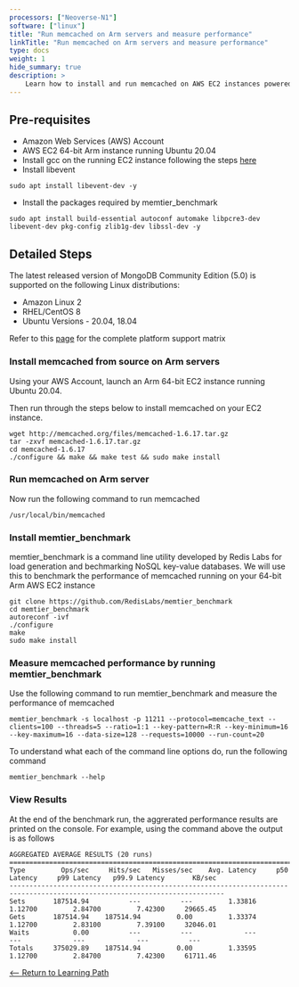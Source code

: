 ```yaml
---
processors: ["Neoverse-N1"]
software: ["linux"]
title: "Run memcached on Arm servers and measure performance"
linkTitle: "Run memcached on Arm servers and measure performance"
type: docs
weight: 1
hide_summary: true
description: >
    Learn how to install and run memcached on AWS EC2 instances powered by Arm64 achitecture.
---
```


## Pre-requisites

* Amazon Web Services (AWS) Account 
* AWS EC2 64-bit Arm instance running Ubuntu 20.04
* Install gcc on the running EC2 instance following the steps [here]()
* Install libevent
```console
sudo apt install libevent-dev -y
```
* Install the packages required by memtier_benchmark
```console
sudo apt install build-essential autoconf automake libpcre3-dev libevent-dev pkg-config zlib1g-dev libssl-dev -y
```

## Detailed Steps

The latest released version of MongoDB Community Edition (5.0) is supported on the following Linux distributions:

* Amazon Linux 2
* RHEL/CentOS 8
* Ubuntu Versions - 20.04, 18.04

Refer to this [page](https://www.mongodb.com/docs/manual/administration/production-notes/#platform-support-matrix) for the complete platform support matrix 

### Install memcached from source on Arm servers

Using your AWS Account, launch an Arm 64-bit EC2 instance running Ubuntu 20.04.

Then run through the steps below to install memcached on your EC2 instance.

```console
wget http://memcached.org/files/memcached-1.6.17.tar.gz
tar -zxvf memcached-1.6.17.tar.gz
cd memcached-1.6.17
./configure && make && make test && sudo make install
```

### Run memcached on Arm server

Now run the following command to run memcached

```console
/usr/local/bin/memcached
```

### Install memtier_benchmark

memtier_benchmark is a command line utility developed by Redis Labs for load generation and bechmarking NoSQL key-value databases. We will use this to benchmark the performance of memcached running on your 64-bit Arm AWS EC2 instance

```console
git clone https://github.com/RedisLabs/memtier_benchmark
cd memtier_benchmark
autoreconf -ivf
./configure
make
sudo make install
```

### Measure memcached performance by running memtier_benchmark

Use the following command to run memtier_benchmark and measure the performance of memcached

```console
memtier_benchmark -s localhost -p 11211 --protocol=memcache_text --clients=100 --threads=5 --ratio=1:1 --key-pattern=R:R --key-minimum=16 --key-maximum=16 --data-size=128 --requests=10000 --run-count=20
```

To understand what each of the command line options do, run the following command

```console
memtier_benchmark --help
```

### View Results

At the end of the benchmark run, the aggrerated performance results are printed on the console. For example, using the command above the output is as follows

```
AGGREGATED AVERAGE RESULTS (20 runs)
============================================================================================================================
Type         Ops/sec     Hits/sec   Misses/sec    Avg. Latency     p50 Latency     p99 Latency   p99.9 Latency       KB/sec
----------------------------------------------------------------------------------------------------------------------------
Sets       187514.94          ---          ---         1.33816         1.12700         2.84700         7.42300     29665.45
Gets       187514.94    187514.94         0.00         1.33374         1.12700         2.83100         7.39100     32046.01
Waits           0.00          ---          ---             ---             ---             ---             ---          ---
Totals     375029.89    187514.94         0.00         1.33595         1.12700         2.84700         7.42300     61711.46
```


[<-- Return to Learning Path](/cloud/memcached/#sections)




